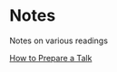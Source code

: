 # Notes
Notes on various readings

[How to Prepare a Talk](https://www.deconstructconf.com/blog/how-to-prepare-a-talk)
